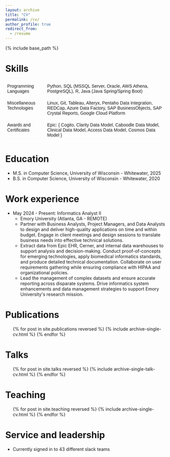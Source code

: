 ```yaml
---
layout: archive
title: "CV"
permalink: /cv/
author_profile: true
redirect_from:
  - /resume
---
```


{% include base_path %}

Skills
======

<style type="text/css">
.tg  {border-collapse:collapse;border-spacing:0;}
.tg td{border-color:black;border-style:solid;border-width:1px;font-family:Arial, sans-serif;font-size:14px;
  overflow:hidden;padding:10px 5px;word-break:normal;}
.tg th{border-color:black;border-style:solid;border-width:1px;font-family:Arial, sans-serif;font-size:14px;
  font-weight:normal;overflow:hidden;padding:10px 5px;word-break:normal;}
.tg .tg-zv4m{border-color:#ffffff;text-align:left;vertical-align:top}
</style>
<table class="tg"><tbody>
  <tr>
    <td class="tg-zv4m">Programming Languages</td>
    <td class="tg-zv4m"><span style="font-weight:400;font-style:normal;text-decoration:none">Python, SQL (MSSQL Server, Oracle, AWS Athena, PostgreSQL), R, Java (Java Spring/Spring Boot)</span></td>
  </tr>
  <tr>
    <td class="tg-zv4m">Miscellaneous Technologies</td>
    <td class="tg-zv4m">Linux, Git, Tableau, Alteryx, Pentaho Data Integration, REDCap, Azure Data Factory, SAP BusinessObjects, SAP Crystal Reports, Google Cloud Platform</td>
  </tr>
  <tr>
    <td class="tg-zv4m">Awards and Certificates</td>
    <td class="tg-zv4m"><span style="font-weight:400;font-style:normal;text-decoration:none">Epic: { Cogito, Clarity Data Model, Caboodle Data Model, Clinical Data Model, Access Data Model, Cosmos Data Model }</span></td>
  </tr>
</tbody>
</table>

Education
======
* M.S. in Computer Science, University of Wisconsin - Whitewater, 2025
* B.S. in Computer Science, University of Wisconsin - Whitewater, 2020

Work experience
======
* May 2024 - Present: Informatics Analyst II
  * Emory University (Atlanta, GA - REMOTE)
  * Partner with Business Analysts, Project Managers, and Data Analysts to design and deliver high-quality applications 
  on time and within budget. Engage in client meetings and design sessions to translate business needs into effective 
  technical solutions.
  * Extract data from Epic EHR, Cerner, and internal data warehouses to support analysis and decision-making. Conduct 
  proof-of-concepts for emerging technologies, apply biomedical informatics standards, and produce detailed technical 
  documentation. Collaborate on user requirements gathering while ensuring compliance with HIPAA and organizational 
  policies.
  * Lead the management of complex datasets and ensure accurate reporting across disparate systems. Drive informatics 
  system enhancements and data management strategies to support Emory University's research mission.

Publications
======
  <ul>{% for post in site.publications reversed %}
    {% include archive-single-cv.html %}
  {% endfor %}</ul>
  
Talks
======
  <ul>{% for post in site.talks reversed %}
    {% include archive-single-talk-cv.html  %}
  {% endfor %}</ul>
  
Teaching
======
  <ul>{% for post in site.teaching reversed %}
    {% include archive-single-cv.html %}
  {% endfor %}</ul>
  
Service and leadership
======
* Currently signed in to 43 different slack teams
